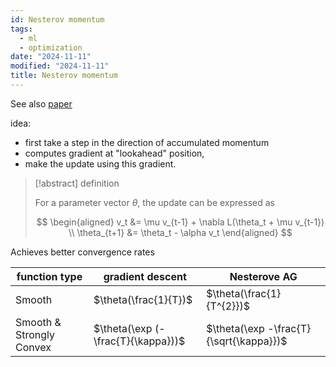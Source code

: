 ```yaml
---
id: Nesterov momentum
tags:
  - ml
  - optimization
date: "2024-11-11"
modified: "2024-11-11"
title: Nesterov momentum
---
```


See also [paper](http://www.cs.toronto.edu/%7Ehinton/absps/momentum.pdf)

idea:

- first take a step in the direction of accumulated momentum
- computes gradient at "lookahead" position,
- make the update using this gradient.

> [!abstract] definition
>
> For a parameter vector $\theta$, the update can be expressed as
>
> $$
> \begin{aligned}
> v_t &= \mu v_{t-1} + \nabla L(\theta_t + \mu v_{t-1}) \\
> \theta_{t+1} &= \theta_t - \alpha v_t
> \end{aligned}
> $$

Achieves better convergence rates

| function type            | gradient descent                   | Nesterove AG                            |
| ------------------------ | ---------------------------------- | --------------------------------------- |
| Smooth                   | $\theta(\frac{1}{T})$              | $\theta(\frac{1}{T^{2}})$               |
| Smooth & Strongly Convex | $\theta(\exp (-\frac{T}{\kappa}))$ | $\theta(\exp -\frac{T}{\sqrt{\kappa}})$ |
